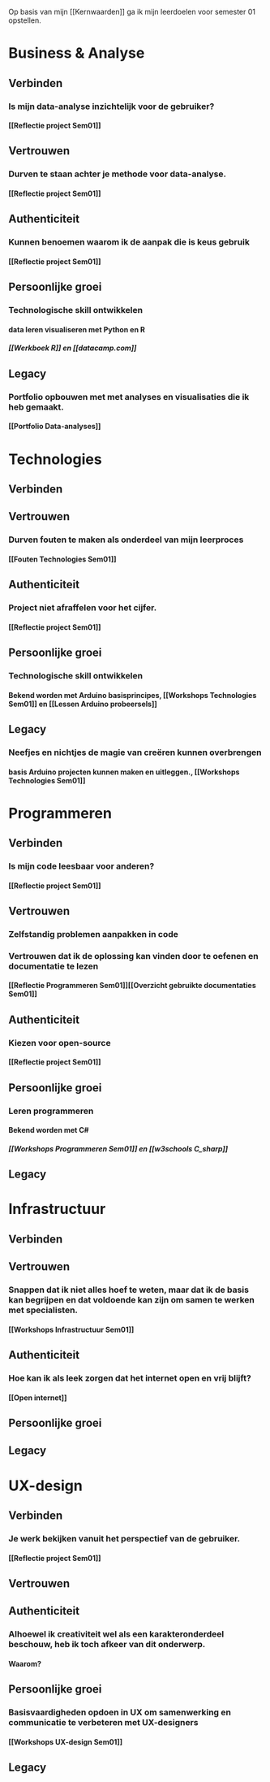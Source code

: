 Op basis van mijn [[Kernwaarden]] ga ik mijn leerdoelen voor semester 01 opstellen. 

# Business & Analyse
## Verbinden
### Is mijn data-analyse inzichtelijk voor de gebruiker?
#### [[Reflectie project Sem01]]
## Vertrouwen
### Durven te staan achter je methode voor data-analyse.
#### [[Reflectie project Sem01]]
## Authenticiteit
### Kunnen benoemen waarom ik de aanpak die is keus gebruik
#### [[Reflectie project Sem01]]
## Persoonlijke groei
### Technologische skill ontwikkelen
#### data leren visualiseren met Python en R
##### [[Werkboek R]] en [[datacamp.com]]
## Legacy
### Portfolio opbouwen met met analyses en visualisaties die ik heb gemaakt. 
#### [[Portfolio Data-analyses]]


# Technologies
## Verbinden
## Vertrouwen
### Durven fouten te maken als onderdeel van mijn leerproces
#### [[Fouten Technologies Sem01]]
## Authenticiteit
### Project niet afraffelen voor het cijfer. 
#### [[Reflectie project Sem01]]
## Persoonlijke groei
### Technologische skill ontwikkelen
#### Bekend worden met Arduino basisprincipes, [[Workshops Technologies Sem01]] en [[Lessen Arduino probeersels]]
## Legacy
### Neefjes en nichtjes de magie van creëren kunnen overbrengen
#### basis Arduino projecten kunnen maken en uitleggen., [[Workshops Technologies Sem01]]

# Programmeren
## Verbinden
### Is mijn code leesbaar voor anderen?
#### [[Reflectie project Sem01]]
## Vertrouwen
### Zelfstandig problemen aanpakken in code
### Vertrouwen dat ik de oplossing kan vinden door te oefenen en documentatie te lezen
#### [[Reflectie Programmeren Sem01]][[Overzicht gebruikte documentaties Sem01]]
## Authenticiteit
### Kiezen voor open-source
#### [[Reflectie project Sem01]]
## Persoonlijke groei
### Leren programmeren
#### Bekend worden met C#
##### [[Workshops Programmeren Sem01]] en [[w3schools C_sharp]]
## Legacy

# Infrastructuur
## Verbinden
## Vertrouwen
### Snappen dat ik niet alles hoef te weten, maar dat ik de basis kan begrijpen en dat voldoende kan zijn om samen te werken met specialisten.
#### [[Workshops Infrastructuur Sem01]]
## Authenticiteit
### Hoe kan ik als leek zorgen dat het internet open en vrij blijft? 
#### [[Open internet]]
## Persoonlijke groei
## Legacy

# UX-design
## Verbinden
### Je werk bekijken vanuit het perspectief van de gebruiker.
#### [[Reflectie project Sem01]]
## Vertrouwen
## Authenticiteit
### Alhoewel ik creativiteit wel als een karakteronderdeel beschouw, heb ik toch afkeer van dit onderwerp. 
#### Waarom?
## Persoonlijke groei
### Basisvaardigheden opdoen in UX om samenwerking en communicatie te verbeteren met UX-designers
#### [[Workshops UX-design Sem01]]
## Legacy